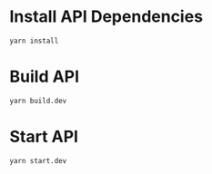 # Install API Dependencies

```
yarn install
```

# Build API

```
yarn build.dev
```

# Start API

```
yarn start.dev
```
